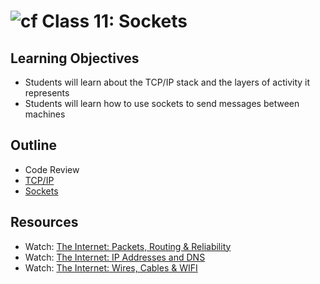 # ![cf](http://i.imgur.com/7v5ASc8.png) Class 11: Sockets

## Learning Objectives
- Students will learn about the TCP/IP stack and the layers of activity it represents
- Students will learn how to use sockets to send messages between machines

## Outline

- Code Review
- [TCP/IP]
- [Sockets]

<!-- links -->
[TCP/IP]: ./notes/tcp_ip.md
[Sockets]: ./notes/sockets.md

## Resources
- Watch: [The Internet: Packets, Routing & Reliability](https://www.youtube.com/watch?v=AYdF7b3nMto)
- Watch: [The Internet: IP Addresses and DNS](https://www.youtube.com/watch?v=5o8CwafCxnU)
- Watch: [The Internet: Wires, Cables & WIFI](https://www.youtube.com/watch?v=ZhEf7e4kopM)

